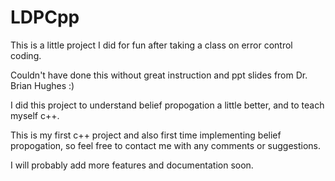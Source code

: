 # LDPCpp

This is a little project I did for fun after taking a class on error control coding.

Couldn't have done this without great instruction and ppt slides from Dr. Brian Hughes :)

I did this project to understand belief propogation a little better, and to teach myself c++.

This is my first c++ project and also first time implementing belief propogation, so feel free to contact me with any comments or suggestions.

I will probably add more features and documentation soon.
